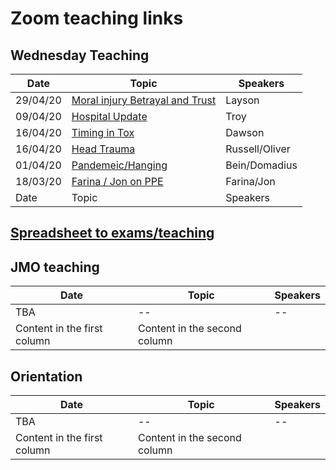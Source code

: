 # Zoom teaching links

## Wednesday Teaching

Date | Topic | Speakers
------------ | ------------- |-----------------
29/04/20 |[Moral injury Betrayal and Trust](https://youtu.be/05-FXlH2nwc) | Layson
09/04/20 | [Hospital Update](https://youtu.be/u9ppr0dKokM)| Troy
16/04/20 | [Timing in Tox](https://youtu.be/lvwX4i58F_8) | Dawson
16/04/20 | [Head Trauma](https://youtu.be/mRKu9hRiTZY) | Russell/Oliver
01/04/20 | [Pandemeic/Hanging](https://youtu.be/bbzI07mA4tQ) | Bein/Domadius
18/03/20 | [Farina / Jon on PPE](https://youtu.be/pXlwkuETwwc) | Farina/Jon
Date | Topic | Speakers

## [Spreadsheet to exams/teaching](https://docs.google.com/spreadsheets/d/1jnWn7syC7M4RzhP0wiuecrviSwpLbUPcHT-4eKX4Y-I/edit?usp=sharing)

## JMO teaching

Date | Topic | Speakers
------------ | ------------- |-----------------
TBA| -- | --
Content in the first column | Content in the second column |

## Orientation

Date | Topic | Speakers
------------ | ------------- |-----------------
TBA| -- | --
Content in the first column | Content in the second column |
